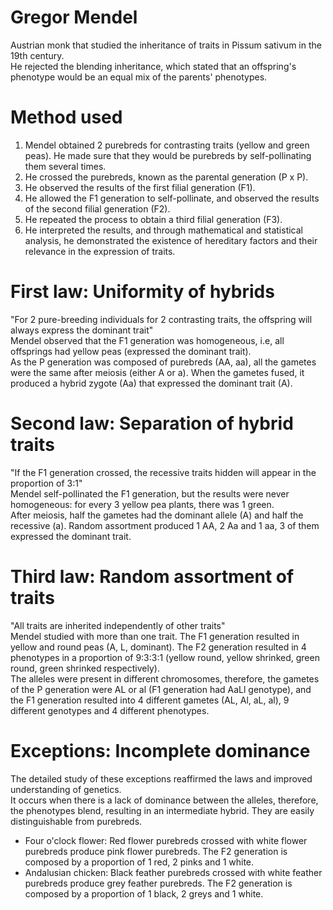 # Gregor Mendel
Austrian monk that studied the inheritance of traits in Pissum sativum in the 19th century.  
He rejected the blending inheritance, which stated that an offspring's phenotype would be an equal mix of the parents' phenotypes.

# Method used
1. Mendel obtained 2 purebreds for contrasting traits (yellow and green peas). He made sure that they would be purebreds by self-pollinating them several times.
2. He crossed the purebreds, known as the parental generation (P x P).
3. He observed the results of the first filial generation (F1).
4. He allowed the F1 generation to self-pollinate, and observed the results of the second filial generation (F2).
5. He repeated the process to obtain a third filial generation (F3).
6. He interpreted the results, and through mathematical and statistical analysis, he demonstrated the existence of hereditary factors and their relevance in the expression of traits.

# First law: Uniformity of hybrids
"For 2 pure-breeding individuals for 2 contrasting traits, the offspring will always express the dominant trait"  
Mendel observed that the F1 generation was homogeneous, i.e, all offsprings had yellow peas (expressed the dominant trait).  
As the P generation was composed of purebreds (AA, aa), all the gametes were the same after meiosis (either A or a). When the gametes fused, it produced a hybrid zygote (Aa) that expressed the dominant trait (A).

# Second law: Separation of hybrid traits
"If the F1 generation crossed, the recessive traits hidden will appear in the proportion of 3:1"  
Mendel self-pollinated the F1 generation, but the results were never homogeneous: for every 3 yellow pea plants, there was 1 green.  
After meiosis, half the gametes had the dominant allele (A) and half the recessive (a). Random assortment produced 1 AA, 2 Aa and 1 aa, 3 of them expressed the dominant trait.

# Third law: Random assortment of traits
"All traits are inherited independently of other traits"  
Mendel studied with more than one trait. The F1 generation resulted in yellow and round peas (A, L, dominant). The F2 generation resulted in 4 phenotypes in a proportion of 9:3:3:1 (yellow round, yellow shrinked, green round, green shrinked respectively).  
The alleles were present in different chromosomes, therefore, the gametes of the P generation were AL or al (F1 generation had AaLl genotype), and the F1 generation resulted into 4 different gametes (AL, Al, aL, al), 9 different genotypes and 4 different phenotypes.

# Exceptions: Incomplete dominance
The detailed study of these exceptions reaffirmed the laws and improved understanding of genetics.  
It occurs when there is a lack of dominance between the alleles, therefore, the phenotypes blend, resulting in an intermediate hybrid. They are easily distinguishable from purebreds.  
- Four o'clock flower: Red flower purebreds crossed with white flower purebreds produce pink flower purebreds. The F2 generation is composed by a proportion of 1 red, 2 pinks and 1 white.
- Andalusian chicken: Black feather purebreds crossed with white feather purebreds produce grey feather purebreds. The F2 generation is composed by a proportion of 1 black, 2 greys and 1 white.
